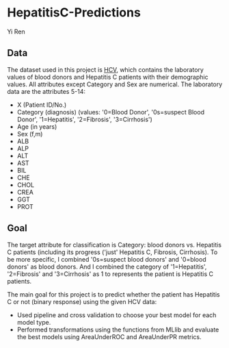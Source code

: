 # HepatitisC-Predictions
Yi Ren

## Data
The dataset used in this project is [HCV](https://archive.ics.uci.edu/ml/datasets/HCV+data), which contains the laboratory values of blood donors and Hepatitis C patients with their demographic values. All attributes except Category and Sex are numerical. The laboratory data are the attributes 5-14:

+ X (Patient ID/No.)
+ Category (diagnosis) (values: '0=Blood Donor', '0s=suspect Blood Donor', '1=Hepatitis', '2=Fibrosis', '3=Cirrhosis')
+ Age (in years)
+ Sex (f,m)
+ ALB
+ ALP
+ ALT
+ AST
+ BIL
+ CHE
+ CHOL
+ CREA
+ GGT
+ PROT

## Goal
The target attribute for classification is Category: blood donors vs. Hepatitis C patients (including its progress ('just' Hepatitis C, Fibrosis, Cirrhosis). To be more specific, I combined '0s=suspect blood donors' and '0=blood donors' as blood donors. And I combined the category of '1=Hepatitis', '2=Fibrosis' and '3=Cirrhosis' as 1 to represents the patient is Hepatitis C patients.

The main goal for this project is to predict whether the patient has Hepatitis C or not (binary response) using the given HCV data:
+ Used pipeline and cross validation to choose your best model for each model type. 
+ Performed transformations using the functions from MLlib and evaluate the best models using AreaUnderROC and AreaUnderPR metrics.
 
